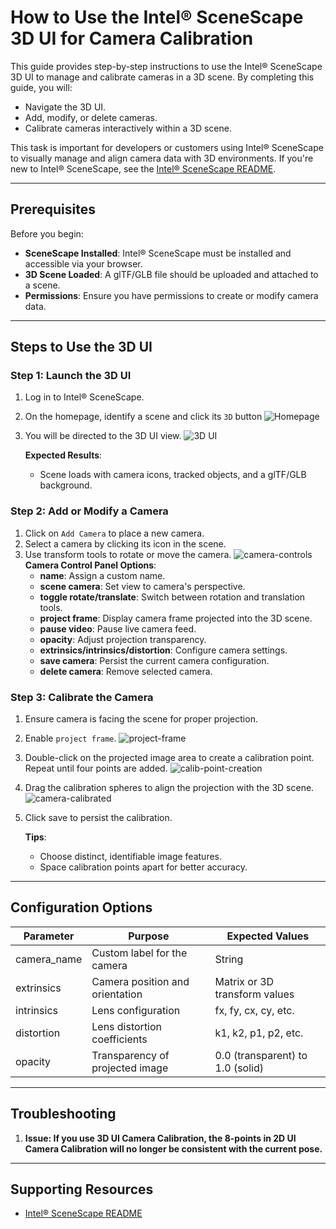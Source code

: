 # How to Use the Intel® SceneScape 3D UI for Camera Calibration

This guide provides step-by-step instructions to use the Intel® SceneScape 3D UI to manage and calibrate cameras in a 3D scene. By completing this guide, you will:

- Navigate the 3D UI.
- Add, modify, or delete cameras.
- Calibrate cameras interactively within a 3D scene.

This task is important for developers or customers using Intel® SceneScape to visually manage and align camera data with 3D environments. If you're new to Intel® SceneScape, see the [Intel® SceneScape README](https://github.com/open-edge-platform/scenescape/blob/main/README.md).

---

## Prerequisites

Before you begin:

- **SceneScape Installed**: Intel® SceneScape must be installed and accessible via your browser.
- **3D Scene Loaded**: A glTF/GLB file should be uploaded and attached to a scene.
- **Permissions**: Ensure you have permissions to create or modify camera data.

---

## Steps to Use the 3D UI

### Step 1: Launch the 3D UI

1. Log in to Intel® SceneScape.
2. On the homepage, identify a scene and click its `3D` button
   ![Homepage](../images/ui/homepage.png)
3. You will be directed to the 3D UI view.
   ![3D UI](../images/ui/3d-ui.png)

   **Expected Results**:
   - Scene loads with camera icons, tracked objects, and a glTF/GLB background.

### Step 2: Add or Modify a Camera

1. Click on `Add Camera` to place a new camera.
2. Select a camera by clicking its icon in the scene.
3. Use transform tools to rotate or move the camera.
   ![camera-controls](../images/ui/camera-controls.png)
   **Camera Control Panel Options**:
   - **name**: Assign a custom name.
   - **scene camera**: Set view to camera's perspective.
   - **toggle rotate/translate**: Switch between rotation and translation tools.
   - **project frame**: Display camera frame projected into the 3D scene.
   - **pause video**: Pause live camera feed.
   - **opacity**: Adjust projection transparency.
   - **extrinsics/intrinsics/distortion**: Configure camera settings.
   - **save camera**: Persist the current camera configuration.
   - **delete camera**: Remove selected camera.

### Step 3: Calibrate the Camera

1. Ensure camera is facing the scene for proper projection.
2. Enable `project frame`.
   ![project-frame](../images/ui/project-frame.png)
3. Double-click on the projected image area to create a calibration point. Repeat until four points are added.
   ![calib-point-creation](../images/ui/calib-point-creation.png)
4. Drag the calibration spheres to align the projection with the 3D scene.
   ![camera-calibrated](../images/ui/camera-calibrated.png)
5. Click save to persist the calibration.

   **Tips**:
   - Choose distinct, identifiable image features.
   - Space calibration points apart for better accuracy.

---

## Configuration Options

| Parameter   | Purpose                         | Expected Values                  |
| ----------- | ------------------------------- | -------------------------------- |
| camera_name | Custom label for the camera     | String                           |
| extrinsics  | Camera position and orientation | Matrix or 3D transform values    |
| intrinsics  | Lens configuration              | fx, fy, cx, cy, etc.             |
| distortion  | Lens distortion coefficients    | k1, k2, p1, p2, etc.             |
| opacity     | Transparency of projected image | 0.0 (transparent) to 1.0 (solid) |

---

## Troubleshooting

1. **Issue: If you use 3D UI Camera Calibration, the 8-points in 2D UI Camera Calibration will no longer be consistent with the current pose.**

---

## Supporting Resources

- [Intel® SceneScape README](https://github.com/open-edge-platform/scenescape/blob/main/README.md)
